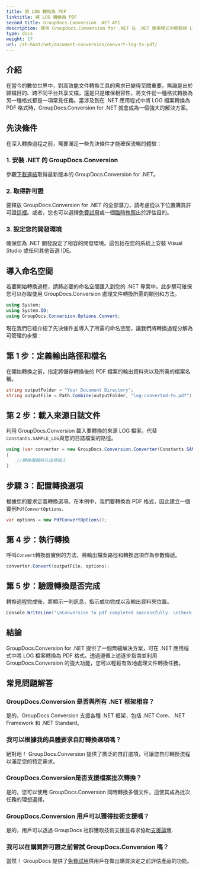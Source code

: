 ```yaml
---
title: 將 LOG 轉換為 PDF
linktitle: 將 LOG 轉換為 PDF
second_title: GroupDocs.Conversion .NET API
description: 使用 GroupDocs.Conversion for .NET 在 .NET 應用程式中輕鬆將 LOG 檔案轉換為 PDF 格式。請按照我們的文件轉換逐步指南進行操作。
type: docs
weight: 17
url: /zh-hant/net/document-conversion/convert-log-to-pdf/
---
```

## 介紹
在當今的數位世界中，對高效能文件轉換工具的需求已變得至關重要。無論是出於歸檔目的、跨不同平台共享文檔，還是只是確保相容性，將文件從一種格式轉換為另一種格式都是一項常見任務。當涉及到在 .NET 應用程式中將 LOG 檔案轉換為 PDF 格式時，GroupDocs.Conversion for .NET 就會成為一個強大的解決方案。
## 先決條件
在深入轉換過程之前，需要滿足一些先決條件才能確保流暢的體驗：
### 1. 安裝 .NET 的 GroupDocs.Conversion
參觀[下載連結](https://releases.groupdocs.com/conversion/net/)取得最新版本的 GroupDocs.Conversion for .NET。
### 2. 取得許可證
要釋放 GroupDocs.Conversion for .NET 的全部潛力，請考慮從以下位置購買許可證[這裡](https://purchase.groupdocs.com/buy)。或者，您也可以選擇[免費試用](https://releases.groupdocs.com/)或一個[臨時執照](https://purchase.groupdocs.com/temporary-license/)出於評估目的。
### 3. 設定您的開發環境
確保您為 .NET 開發設定了相容的開發環境。這包括在您的系統上安裝 Visual Studio 或任何其他首選 IDE。

## 導入命名空間
若要開始轉換過程，請將必要的命名空間匯入到您的 .NET 專案中。此步驟可確保您可以存取使用 GroupDocs.Conversion 處理文件轉換所需的類別和方法。
```csharp
using System;
using System.IO;
using GroupDocs.Conversion.Options.Convert;
```

現在我們已經介紹了先決條件並導入了所需的命名空間，讓我們將轉換過程分解為可管理的步驟：
## 第 1 步：定義輸出路徑和檔名
在開始轉換之前，指定將儲存轉換後的 PDF 檔案的輸出資料夾以及所需的檔案名稱。
```csharp
string outputFolder = "Your Document Directory";
string outputFile = Path.Combine(outputFolder, "log-converted-to.pdf");
```
## 第 2 步：載入來源日誌文件
利用 GroupDocs.Conversion 載入要轉換的來源 LOG 檔案。代替`Constants.SAMPLE_LOG`與您的日誌檔案的路徑。
```csharp
using (var converter = new GroupDocs.Conversion.Converter(Constants.SAMPLE_LOG))
{
    //轉換邏輯將在這裡插入
}
```
## 步驟 3：配置轉換選項
根據您的要求定義轉換選項。在本例中，我們要轉換為 PDF 格式，因此建立一個實例`PdfConvertOptions`.
```csharp
var options = new PdfConvertOptions();
```
## 第 4 步：執行轉換
呼叫`Convert`轉換器實例的方法，將輸出檔案路徑和轉換選項作為參數傳遞。
```csharp
converter.Convert(outputFile, options);
```
## 第 5 步：驗證轉換是否完成
轉換過程完成後，將顯示一則訊息，指示成功完成以及輸出資料夾位置。
```csharp
Console.WriteLine("\nConversion to pdf completed successfully. \nCheck output in {0}", outputFolder);
```

## 結論
GroupDocs.Conversion for .NET 提供了一個無縫解決方案，可在 .NET 應用程式中將 LOG 檔案轉換為 PDF 格式。透過遵循上述逐步指南並利用 GroupDocs.Conversion 的強大功能，您可以輕鬆有效地處理文件轉換任務。
## 常見問題解答
### GroupDocs.Conversion 是否與所有 .NET 框架相容？
是的，GroupDocs.Conversion 支援各種 .NET 框架，包括 .NET Core、.NET Framework 和 .NET Standard。
### 我可以根據我的具體要求自訂轉換選項嗎？
絕對地！ GroupDocs.Conversion 提供了廣泛的自訂選項，可讓您自訂轉換流程以滿足您的特定需求。
### GroupDocs.Conversion是否支援檔案批次轉換？
是的，您可以使用 GroupDocs.Conversion 同時轉換多個文件，這使其成為批次任務的理想選擇。
### GroupDocs.Conversion 用戶可以獲得技術支援嗎？
是的，用戶可以透過 GroupDocs 社群獲取技術支援並尋求協助[支援論壇](https://forum.groupdocs.com/c/conversion/11).
### 我可以在購買許可證之前嘗試 GroupDocs.Conversion 嗎？
當然！ GroupDocs 提供了[免費試用](https://releases.groupdocs.com/)供用戶在做出購買決定之前評估產品的功能。